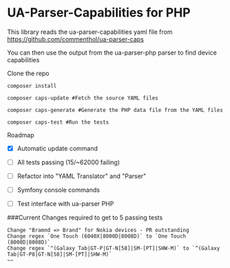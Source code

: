 # UA-Parser-Capabilities for PHP

This library reads the ua-parser-capabilities yaml file from https://github.com/commenthol/ua-parser-caps

You can then use the output from the ua-parser-php parser to find device capabilities


Clone the repo

~~~
composer install

composer caps-update #Fetch the source YAML files

composer caps-generate #Generate the PHP data file from the YAML files

composer caps-test #Run the tests
~~~

Roadmap

* [x] Automatic update command
* [ ] All tests passing (15/~62000 failing)
* [ ] Refactor into "YAML Translator" and "Parser"
* [ ] Symfony console commands
* [ ] Test interface with ua-parser PHP



###Current Changes required to get to 5 passing tests
~~~
Change "Bramnd => Brand" for Nokia devices - PR outstanding
Change regex `One Touch (6040X|8000D|8008D)` to `One Touch (8000D|8008D)`
Change regex `^(Galaxy Tab|GT-P|GT-N[58]|SM-[PT]|SHW-M)` to `^(Galaxy Tab|GT-P8|GT-N[58]|SM-[PT]|SHW-M)`
~~